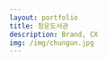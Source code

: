 ```yaml
---
layout: portfolio
title: 청운도서관
description: Brand, CX
img: /img/chungun.jpg
---
```


<div class="img_row">
	<img class="col three" src="{{ site.baseurl }}/img/chungun/01.jpg" alt="" title="chungun01"/>
</div>

<br/>

<div class="img_row">
	<img class="col three" src="{{ site.baseurl }}/img/chungun/02.jpg" alt="" title="chungun02"/>
</div>

<br/>

<div class="img_row">
	<img class="col three" src="{{ site.baseurl }}/img/chungun/03.jpg" alt="" title="chungun03"/>
</div>

<br/>

